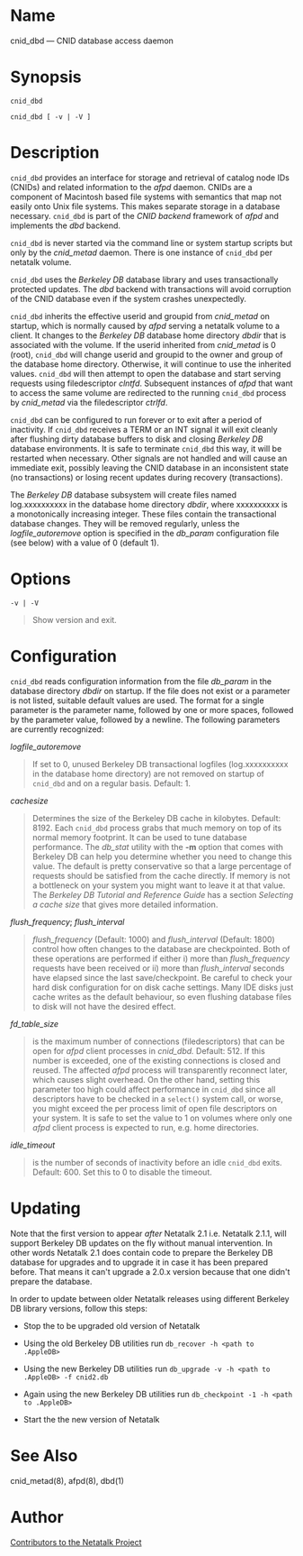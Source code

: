 # Name

cnid_dbd — CNID database access daemon

# Synopsis

`cnid_dbd`

`cnid_dbd [ -v | -V ]`

# Description

`cnid_dbd` provides an interface for storage and retrieval of catalog
node IDs (CNIDs) and related information to the *afpd* daemon. CNIDs are
a component of Macintosh based file systems with semantics that map not
easily onto Unix file systems. This makes separate storage in a database
necessary. `cnid_dbd` is part of the *CNID backend* framework of *afpd*
and implements the *dbd* backend.

`cnid_dbd` is never started via the command line or system startup
scripts but only by the *cnid_metad* daemon. There is one instance of
`cnid_dbd` per netatalk volume.

`cnid_dbd` uses the *Berkeley DB* database library and uses
transactionally protected updates. The *dbd* backend with transactions
will avoid corruption of the CNID database even if the system crashes
unexpectedly.

`cnid_dbd` inherits the effective userid and groupid from *cnid_metad*
on startup, which is normally caused by *afpd* serving a netatalk volume
to a client. It changes to the *Berkeley DB* database home directory
*dbdir* that is associated with the volume. If the userid inherited from
*cnid_metad* is 0 (root), `cnid_dbd` will change userid and groupid to
the owner and group of the database home directory. Otherwise, it will
continue to use the inherited values. `cnid_dbd` will then attempt to
open the database and start serving requests using filedescriptor
*clntfd*. Subsequent instances of *afpd* that want to access the same
volume are redirected to the running `cnid_dbd` process by *cnid_metad*
via the filedescriptor *ctrlfd*.

`cnid_dbd` can be configured to run forever or to exit after a period of
inactivity. If `cnid_dbd` receives a TERM or an INT signal it will exit
cleanly after flushing dirty database buffers to disk and closing
*Berkeley DB* database environments. It is safe to terminate `cnid_dbd`
this way, it will be restarted when necessary. Other signals are not
handled and will cause an immediate exit, possibly leaving the CNID
database in an inconsistent state (no transactions) or losing recent
updates during recovery (transactions).

The *Berkeley DB* database subsystem will create files named
log.xxxxxxxxxx in the database home directory *dbdir*, where xxxxxxxxxx
is a monotonically increasing integer. These files contain the
transactional database changes. They will be removed regularly, unless
the *logfile_autoremove* option is specified in the *db_param*
configuration file (see below) with a value of 0 (default 1).

# Options

`-v | -V`

> Show version and exit.

# Configuration

`cnid_dbd` reads configuration information from the file *db_param* in
the database directory *dbdir* on startup. If the file does not exist or
a parameter is not listed, suitable default values are used. The format
for a single parameter is the parameter name, followed by one or more
spaces, followed by the parameter value, followed by a newline. The
following parameters are currently recognized:

*logfile_autoremove*

> If set to 0, unused Berkeley DB transactional logfiles (log.xxxxxxxxxx
in the database home directory) are not removed on startup of `cnid_dbd`
and on a regular basis. Default: 1.

*cachesize*

> Determines the size of the Berkeley DB cache in kilobytes.
Default: 8192. Each `cnid_dbd` process grabs that much memory on top of
its normal memory footprint. It can be used to tune database
performance. The *db_stat* utility with the **-m** option that comes with
Berkeley DB can help you determine whether you need to change this
value. The default is pretty conservative so that a large percentage of
requests should be satisfied from the cache directly. If memory is not a
bottleneck on your system you might want to leave it at that value. The
*Berkeley DB Tutorial and Reference Guide* has a section *Selecting a
cache size* that gives more detailed information.

*flush_frequency*; *flush_interval*

> *flush_frequency* (Default: 1000) and *flush_interval* (Default: 1800)
control how often changes to the database are checkpointed. Both of
these operations are performed if either i) more than *flush_frequency*
requests have been received or ii) more than *flush_interval* seconds
have elapsed since the last save/checkpoint. Be careful to check your
hard disk configuration for on disk cache settings. Many IDE disks just
cache writes as the default behaviour, so even flushing database files
to disk will not have the desired effect.

*fd_table_size*

> is the maximum number of connections (filedescriptors) that can be open
for *afpd* client processes in *cnid_dbd.* Default: 512. If this number
is exceeded, one of the existing connections is closed and reused. The
affected *afpd* process will transparently reconnect later, which causes
slight overhead. On the other hand, setting this parameter too high
could affect performance in `cnid_dbd` since all descriptors have to be
checked in a `select()` system call, or worse, you might exceed the per
process limit of open file descriptors on your system. It is safe to set
the value to 1 on volumes where only one *afpd* client process is
expected to run, e.g. home directories.

*idle_timeout*

> is the number of seconds of inactivity before an idle `cnid_dbd` exits.
Default: 600. Set this to 0 to disable the timeout.

# Updating

Note that the first version to appear *after* Netatalk 2.1 i.e. Netatalk
2.1.1, will support Berkeley DB updates on the fly without manual
intervention. In other words Netatalk 2.1 does contain code to prepare
the Berkeley DB database for upgrades and to upgrade it in case it has
been prepared before. That means it can't upgrade a 2.0.x version
because that one didn't prepare the database.

In order to update between older Netatalk releases using different
Berkeley DB library versions, follow this steps:

- Stop the to be upgraded old version of Netatalk

- Using the old Berkeley DB utilities run
  `db_recover -h <path to .AppleDB>`

- Using the new Berkeley DB utilities run
  `db_upgrade -v -h <path to .AppleDB> -f cnid2.db`

- Again using the new Berkeley DB utilities run
  `db_checkpoint -1 -h <path to .AppleDB>`

- Start the the new version of Netatalk

# See Also

cnid_metad(8), afpd(8), dbd(1)

# Author

[Contributors to the Netatalk Project](https://netatalk.io/contributors)
